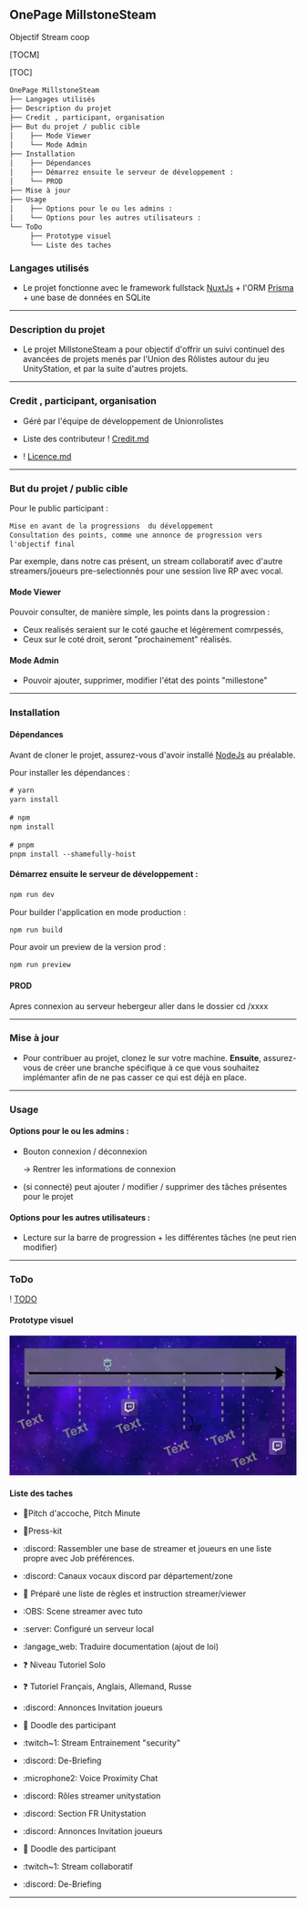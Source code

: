 ## OnePage MillstoneSteam
Objectif Stream coop

[TOCM]

[TOC]

```properties
OnePage MillstoneSteam
├── Langages utilisés
├── Description du projet
├── Credit , participant, organisation
├── But du projet / public cible
│	 ├── Mode Viewer
│	 └── Mode Admin
├── Installation
│	 ├── Dépendances
│	 ├── Démarrez ensuite le serveur de développement :
│	 └── PROD
├── Mise à jour
├── Usage
│	 ├── Options pour le ou les admins :
│	 └── Options pour les autres utilisateurs :
└── ToDo
	 ├── Prototype visuel
	 └── Liste des taches
```

### Langages utilisés

- Le projet fonctionne avec le framework fullstack [NuxtJs](https://v3.nuxtjs.org/) + l'ORM [Prisma](https://www.prisma.io/) + une base de données en SQLite

-------------

### Description du projet
- Le projet MillstoneSteam a pour objectif d'offrir un suivi continuel des avancées de projets menés par l'Union des Rôlistes autour du  jeu UnityStation, et par la suite d'autres projets.

-------------

### Credit , participant, organisation

- Géré par l'équipe de développement de Unionrolistes

- Liste des contributeur ! [Credit.md](https://github.com/Unitystation-fork/Unitystation-MillstoneSteam/blob/main/Credit.md)

- ! [Licence.md](https://github.com/Unitystation-fork/Unitystation-MillstoneSteam/blob/main/LICENSE)

-------------

### But du projet / public cible

Pour le public participant : 

    Mise en avant de la progressions  du développement
    Consultation des points, comme une annonce de progression vers l'objectif final


Par exemple, dans notre cas présent, un stream collaboratif avec d'autre streamers/joueurs pre-selectionnés pour une session live RP avec vocal.

#### Mode Viewer

Pouvoir consulter, de manière simple, les points dans la progression :
- Ceux realisés seraient sur le coté gauche et légèrement comrpessés,
- Ceux sur le coté droit, seront "prochainement" réalisés.

#### Mode Admin

- Pouvoir ajouter, supprimer, modifier l'état des points "millestone"

-------------

### Installation
####  Dépendances

Avant de cloner le projet, assurez-vous d'avoir installé [NodeJs](
https://docs.npmjs.com/downloading-and-installing-node-js-and-npm
) au préalable.

Pour installer les dépendances :
```console
# yarn
yarn install

# npm
npm install

# pnpm
pnpm install --shamefully-hoist
```

####   Démarrez ensuite le serveur de développement :
    
```bash
npm run dev
```
Pour builder l'application en mode production :

```bash
npm run build
```

Pour avoir un preview de la version prod :    
    
```bash
npm run preview
```

#### PROD
Apres connexion au serveur hebergeur
aller dans le dossier 
cd /xxxx

-------------

### Mise à jour

- Pour contribuer au projet, clonez le sur votre machine. 
**Ensuite**, assurez-vous de créer une branche spécifique à ce que vous souhaitez implémanter afin de ne pas casser ce qui est déjà en place.

-------------

### Usage
#### Options pour le ou les admins :

- Bouton connexion / déconnexion

    -> Rentrer les informations de connexion

- (si connecté) peut ajouter / modifier / supprimer des tâches présentes pour le projet 

#### Options pour les autres utilisateurs :

- Lecture sur la barre de progression + les différentes tâches
(ne peut rien modifier)

---

### ToDo
! [TODO](https://github.com/orgs/Unitystation-fork/projects/1/views/4?visibleFields=%5B%22Repository%22%2C20977185%2C%22Title%22%2C%22Labels%22%2C%22Assignees%22%2C%22Status%22%5D)

#### Prototype visuel

![](https://raw.githubusercontent.com/Unitystation-fork/Unitystation-MillstoneSteam/f1c3af75612b74685ed4ea3d72b65f597e01fd62/Images/2022-10-06-163647_1920x1080_scrot.png)

#### Liste des taches

- :page_facing_up:Pitch d'accoche, Pitch Minute
- :page_facing_up:Press-kit
- :discord: Rassembler une base de streamer et joueurs en une liste propre avec Job préférences.
- :discord: Canaux vocaux discord par département/zone
- :page_facing_up:  Préparé une liste de règles et instruction streamer/viewer
- :OBS: Scene streamer avec tuto
- :server: Configuré un serveur local
- :langage_web: Traduire documentation (ajout de loi)
- :question: Niveau Tutoriel Solo
- :question: Tutoriel Français, Anglais, Allemand, Russe

- :discord: Annonces Invitation joueurs
- :calendar: Doodle des participant
- :twitch~1: Stream Entrainement "security" 
- :discord: De-Briefing
- :microphone2: Voice Proximity Chat

- :discord: Rôles streamer unitystation
- :discord: Section FR Unitystation

- :discord: Annonces Invitation joueurs
- :calendar: Doodle des participant
- :twitch~1: Stream collaboratif
- :discord: De-Briefing

-------------

